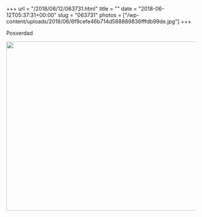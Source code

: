 +++
url = "/2018/06/12/063731.html"
title = ""
date = "2018-06-12T05:37:31+00:00"
slug = "063731"
photos = ["/wp-content/uploads/2018/06/6f9cefe46b714d588889836fffdb99de.jpg"]
+++

Posverdad

<img src="/wp-content/uploads/2018/06/6f9cefe46b714d588889836fffdb99de.jpg" width="600" height="450" />
